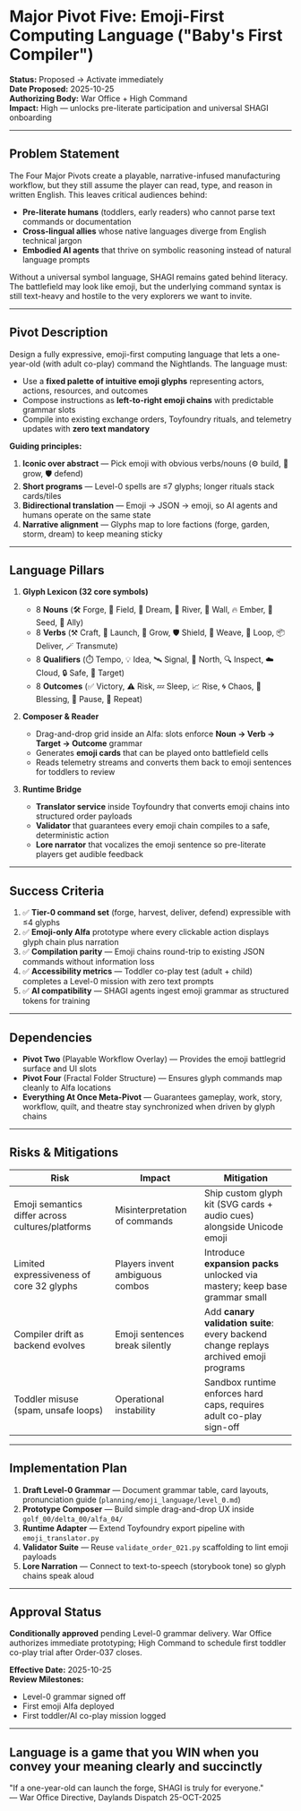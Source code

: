 # Major Pivot Five: Emoji-First Computing Language ("Baby's First Compiler")

**Status:** Proposed → Activate immediately  
**Date Proposed:** 2025-10-25  
**Authorizing Body:** War Office + High Command  
**Impact:** High — unlocks pre-literate participation and universal SHAGI onboarding

---

## Problem Statement

The Four Major Pivots create a playable, narrative-infused manufacturing workflow, but they still assume the player can read, type, and reason in written English. This leaves critical audiences behind:

- **Pre-literate humans** (toddlers, early readers) who cannot parse text commands or documentation
- **Cross-lingual allies** whose native languages diverge from English technical jargon
- **Embodied AI agents** that thrive on symbolic reasoning instead of natural language prompts

Without a universal symbol language, SHAGI remains gated behind literacy. The battlefield may look like emoji, but the underlying command syntax is still text-heavy and hostile to the very explorers we want to invite.

---

## Pivot Description

Design a fully expressive, emoji-first computing language that lets a one-year-old (with adult co-play) command the Nightlands. The language must:

- Use a **fixed palette of intuitive emoji glyphs** representing actors, actions, resources, and outcomes
- Compose instructions as **left-to-right emoji chains** with predictable grammar slots
- Compile into existing exchange orders, Toyfoundry rituals, and telemetry updates with **zero text mandatory**

**Guiding principles:**

1. **Iconic over abstract** — Pick emoji with obvious verbs/nouns (⚙️ build, 🌱 grow, 🛡️ defend)
2. **Short programs** — Level-0 spells are ≤7 glyphs; longer rituals stack cards/tiles
3. **Bidirectional translation** — Emoji → JSON → emoji, so AI agents and humans operate on the same state
4. **Narrative alignment** — Glyphs map to lore factions (forge, garden, storm, dream) to keep meaning sticky

---

## Language Pillars

1. **Glyph Lexicon (32 core symbols)**  
   - 8 **Nouns** (🛠️ Forge, 🌾 Field, 🌌 Dream, 🌊 River, 🧱 Wall, 🔥 Ember, 🌱 Seed, 🤖 Ally)
   - 8 **Verbs** (⚒️ Craft, 🚀 Launch, 🌿 Grow, 🛡️ Shield, 🧶 Weave, 🔄 Loop, 📦 Deliver, 🪄 Transmute)
   - 8 **Qualifiers** (⏱️ Tempo, 💡 Idea, 🛰️ Signal, 🧭 North, 🔍 Inspect, ☁️ Cloud, 🔒 Safe, 🎯 Target)
   - 8 **Outcomes** (✅ Victory, ⚠️ Risk, 💤 Sleep, 📈 Rise, 🌀 Chaos, 🌈 Blessing, 🧊 Pause, 🔁 Repeat)

2. **Composer & Reader**  
   - Drag-and-drop grid inside an Alfa: slots enforce **Noun → Verb → Target → Outcome** grammar  
   - Generates **emoji cards** that can be played onto battlefield cells  
   - Reads telemetry streams and converts them back to emoji sentences for toddlers to review

3. **Runtime Bridge**  
   - **Translator service** inside Toyfoundry that converts emoji chains into structured order payloads  
   - **Validator** that guarantees every emoji chain compiles to a safe, deterministic action  
   - **Lore narrator** that vocalizes the emoji sentence so pre-literate players get audible feedback

---

## Success Criteria

1. ✅ **Tier-0 command set** (forge, harvest, deliver, defend) expressible with ≤4 glyphs
2. ✅ **Emoji-only Alfa** prototype where every clickable action displays glyph chain plus narration
3. ✅ **Compilation parity** — Emoji chains round-trip to existing JSON commands without information loss
4. ✅ **Accessibility metrics** — Toddler co-play test (adult + child) completes a Level-0 mission with zero text prompts
5. ✅ **AI compatibility** — SHAGI agents ingest emoji grammar as structured tokens for training

---

## Dependencies

- **Pivot Two** (Playable Workflow Overlay) — Provides the emoji battlegrid surface and UI slots
- **Pivot Four** (Fractal Folder Structure) — Ensures glyph commands map cleanly to Alfa locations
- **Everything At Once Meta-Pivot** — Guarantees gameplay, work, story, workflow, quilt, and theatre stay synchronized when driven by glyph chains

---

## Risks & Mitigations

| Risk | Impact | Mitigation |
|------|--------|------------|
| Emoji semantics differ across cultures/platforms | Misinterpretation of commands | Ship custom glyph kit (SVG cards + audio cues) alongside Unicode emoji |
| Limited expressiveness of core 32 glyphs | Players invent ambiguous combos | Introduce **expansion packs** unlocked via mastery; keep base grammar small |
| Compiler drift as backend evolves | Emoji sentences break silently | Add **canary validation suite**: every backend change replays archived emoji programs |
| Toddler misuse (spam, unsafe loops) | Operational instability | Sandbox runtime enforces hard caps, requires adult co-play sign-off |

---

## Implementation Plan

1. **Draft Level-0 Grammar** — Document grammar table, card layouts, pronunciation guide (`planning/emoji_language/level_0.md`)
2. **Prototype Composer** — Build simple drag-and-drop UX inside `golf_00/delta_00/alfa_04/`
3. **Runtime Adapter** — Extend Toyfoundry export pipeline with `emoji_translator.py`
4. **Validator Suite** — Reuse `validate_order_021.py` scaffolding to lint emoji payloads
5. **Lore Narration** — Connect to text-to-speech (storybook tone) so glyph chains speak aloud

---

## Approval Status

**Conditionally approved** pending Level-0 grammar delivery. War Office authorizes immediate prototyping; High Command to schedule first toddler co-play trial after Order-037 closes.

**Effective Date:** 2025-10-25  
**Review Milestones:**

- Level-0 grammar signed off
- First emoji Alfa deployed
- First toddler/AI co-play mission logged

---

## Language is a game that you WIN when you convey your meaning clearly and succinctly

"If a one-year-old can launch the forge, SHAGI is truly for everyone."  
— War Office Directive, Daylands Dispatch 25-OCT-2025
